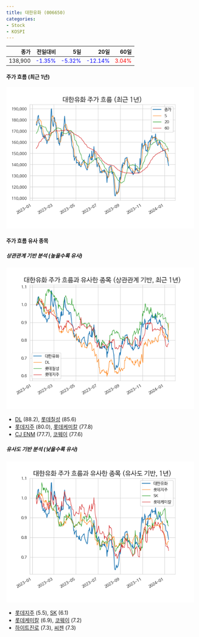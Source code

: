 ```yaml
---
title: 대한유화 (006650)
categories:
- Stock
- KOSPI
---
```


|종가|전일대비|5일|20일|60일|
|---:|-------:|--:|---:|---:|
|138,900|<span style="color: blue">-1.35%</span>|<span style="color: blue">-5.32%</span>|<span style="color: blue">-12.14%</span>|<span style="color: red">3.04%</span>|

<!-- more -->


#### 주가 흐름 (최근 1년)
![006650](/assets/images/stock/006650.png)


#### 주가 흐름 유사 종목


##### 상관관계 기반 분석 (높을수록 유사)
![006650](/assets/images/stock/006650_corr.png)
- [DL](/000210/) (88.2), [롯데칠성](/005300/) (85.6)
- [롯데지주](/004990/) (80.0), [롯데케미칼](/011170/) (77.8)
- [CJ ENM](/035760/) (77.7), [코웨이](/021240/) (77.6)


##### 유사도 기반 분석 (낮을수록 유사)	
![006650](/assets/images/stock/006650_sim.png)
- [롯데지주](/004990/) (5.5), [SK](/034730/) (6.1)
- [롯데케미칼](/011170/) (6.9), [코웨이](/021240/) (7.2)
- [하이트진로](/000080/) (7.3), [씨젠](/096530/) (7.3)